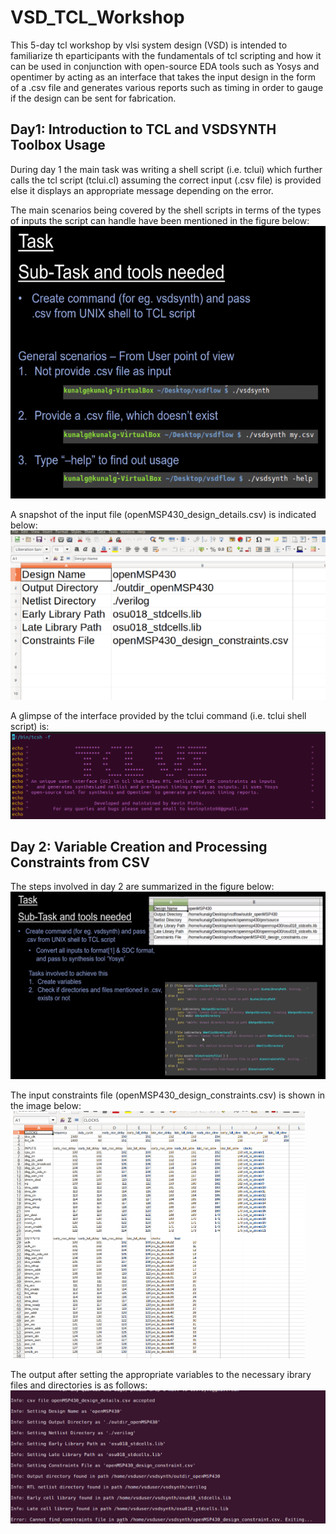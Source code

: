 # VSD_TCL_Workshop
This 5-day tcl workshop by vlsi system design (VSD) is intended to familiarize th eparticipants with the fundamentals of tcl scripting and how it can be used in conjunction with open-source EDA tools such as Yosys and opentimer by acting as an interface that takes the input design in the form of a .csv file and generates various reports such as timing in order to gauge if the design can be sent for fabrication.

## Day1: Introduction to TCL and VSDSYNTH Toolbox Usage
During day 1 the main task was writing a shell script (i.e. tclui) which further calls the tcl script (tclui.cl) assuming the correct input (.csv file) is provided else it displays an appropriate message depending on the error.

The main scenarios being covered by the shell scripts in terms of the types of inputs the script can handle have been mentioned in the figure below:
![Program](images/day1/d1_1.png)


A snapshot of the input file (openMSP430_design_details.csv) is indicated below:
![Program](images/day1/d1_2.png)

A glimpse of the interface provided by the tclui command (i.e. tclui shell script) is:
![Program](images/day1/d1_3.png)

## Day 2: Variable Creation and Processing Constraints from CSV
The steps involved in day 2 are summarized in the figure below:
![Program](images/day2/d2_1.png)

The input constraints file (openMSP430_design_constraints.csv) is shown in the image below:
![Program](images/day2/d2_2.png)

The output after setting the appropriate variables to the necessary ibrary files and directories is as follows:
![Program](images/day2/day2_3.png)
